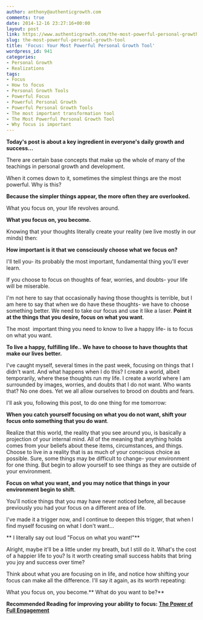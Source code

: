 ```yaml
---
author: anthony@authenticgrowth.com
comments: true
date: 2014-12-16 23:27:16+00:00
layout: post
link: https://www.authenticgrowth.com/the-most-powerful-personal-growth-tool/
slug: the-most-powerful-personal-growth-tool
title: 'Focus: Your Most Powerful Personal Growth Tool'
wordpress_id: 941
categories:
- Personal Growth
- Realizations
tags:
- Focus
- How to focus
- Personal Growth Tools
- Powerful Focus
- Powerful Personal Growth
- Powerful Personal Growth Tools
- The most important transformation tool
- The Most Powerful Personal Growth Tool
- Why focus is important
---
```


**Today's post is about a key ingredient in everyone's daily growth and success...**

There are certain base concepts that make up the whole of many of the teachings in personal growth and development.

When it comes down to it, sometimes the simplest things are the most powerful. Why is this?

**Because the simpler things appear, the more often they are overlooked.**

What you focus on, your life revolves around.

**What you focus on, you become.**

Knowing that your thoughts literally create your reality (we live mostly in our minds) then:

**How important is it that we consciously choose what we focus on?**

I'll tell you- its probably the most important, fundamental thing you'll ever learn.

If you choose to focus on thoughts of fear, worries, and doubts- your life will be miserable.

I'm not here to say that occasionally having those thoughts is terrible, but I am here to say that when we do have these thoughts- we have to choose something better. We need to take our focus and use it like a laser. **Point it at the things that you desire, focus on what you want**.

The most  important thing you need to know to live a happy life- is to focus on what you want.

**To live a happy, fulfilling life.. We have to choose to have thoughts that make our lives better.**

I've caught myself, several times in the past week, focusing on things that I didn't want. And what happens when I do this? I create a world, albeit temporarily, where these thoughts run my life. I create a world where I am surrounded by images, worries, and doubts that I do not want. Who wants that? No one does. Yet we all allow ourselves to brood on doubts and fears.

I'll ask you, following this post, to do one thing for me tomorrow:

**When you catch yourself focusing on what you do not want, shift your focus onto something that you do want**.

Realize that this world, the reality that you see around you, is basically a projection of your internal mind. All of the meaning that anything holds comes from your beliefs about these items, circumstances, and things. Choose to live in a reality that is as much of your conscious choice as possible. Sure, some things may be difficult to change- your environment for one thing. But begin to allow yourself to see things as they are outside of your environment.

**Focus on what you want, and you may notice that things in your environment begin to shift**.

You'll notice things that you may have never noticed before, all because previously you had your focus on a different area of life.

I've made it a trigger now, and I continue to deepen this trigger, that when I find myself focusing on what I don't want...

** I literally say out loud "Focus on what you want!"**

Alright, maybe it'll be a little under my breath, but I still do it. What's the cost of a happier life to you? Is it worth creating small success habits that bring you joy and success over time?

Think about what you are focusing on in life, and notice how shifting your focus can make all the difference. I'll say it again, as its worth repeating:

What you focus on, you become.** What do you want to be?**

**Recommended Reading for improving your ability to focus: [The Power of Full Engagement](http://www.amazon.com/gp/product/0743226755/ref=as_li_qf_sp_asin_il_tl?ie=UTF8&camp=1789&creative=9325&creativeASIN=0743226755&linkCode=as2&tag=escapicom-20&linkId=ADGWGOIUCVEWPZLJ)**
